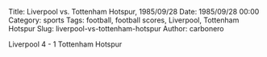 Title: Liverpool vs. Tottenham Hotspur, 1985/09/28
Date: 1985/09/28 00:00
Category: sports
Tags: football, football scores, Liverpool, Tottenham Hotspur
Slug: liverpool-vs-tottenham-hotspur
Author: carbonero


Liverpool 4 - 1 Tottenham Hotspur
